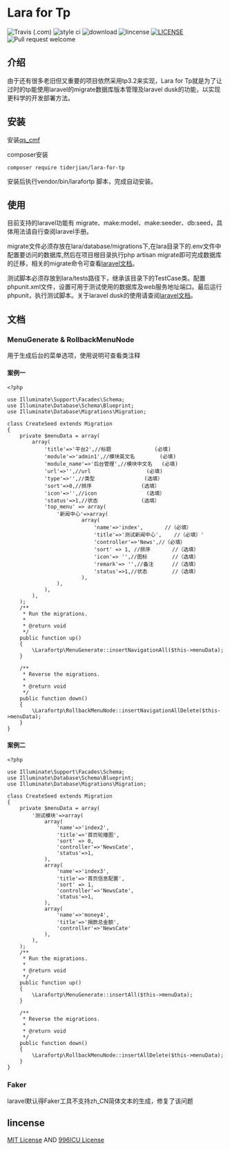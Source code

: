 # Lara for Tp
![Travis (.com)](https://img.shields.io/travis/com/tiderjian/lara-for-tp.svg?style=flat-square)
![style ci](https://img.shields.io/travis/com/tiderjian/lara-for-tp.svg?style=flat-square)
![download](https://img.shields.io/packagist/dt/tiderjian/lara-for-tp.svg?style=flat-square)
![lincense](https://img.shields.io/badge/license-MIT-blue.svg?style=flat-square)
[![LICENSE](https://img.shields.io/badge/license-Anti%20996-blue.svg)](https://github.com/996icu/996.ICU/blob/master/LICENSE)
![Pull request welcome](https://img.shields.io/badge/pr-welcome-green.svg?style=flat-square)

## 介绍
由于还有很多老旧但又重要的项目依然采用tp3.2来实现，Lara for Tp就是为了让过时的tp能使用laravel的migrate数据库版本管理及laravel dusk的功能，以实现更科学的开发部署方法。
   

## 安装
安装[qs_cmf](https://github.com/tiderjian/qs_cmf)

composer安装
```
composer require tiderjian/lara-for-tp
```

安装后执行vendor/bin/larafortp 脚本，完成自动安装。


## 使用
目前支持的laravel功能有 migrate、make:model、make:seeder、db:seed，具体用法请自行查阅laravel手册。

migrate文件必须存放在lara/database/migrations下,在lara目录下的.env文件中配置要访问的数据库,然后在项目根目录执行php artisan migrate即可完成数据库的迁移，相关的migrate命令可查看[laravel文档](https://learnku.com/docs/laravel/5.8/migrations/3928)。

测试脚本必须存放到lara/tests路径下，继承该目录下的TestCase类。配置phpunit.xml文件，设置可用于测试使用的数据库及web服务地址端口。最后运行phpunit，执行测试脚本。关于laravel dusk的使用请查阅[laravel文档](https://learnku.com/docs/laravel/5.8/dusk/3943)。

## 文档
### MenuGenerate & RollbackMenuNode
用于生成后台的菜单选项，使用说明可查看类注释
#### 案例一
```
<?php

use Illuminate\Support\Facades\Schema;
use Illuminate\Database\Schema\Blueprint;
use Illuminate\Database\Migrations\Migration;

class CreateSeed extends Migration
{
    private $menuData = array(
        array(
            'title'=>'平台2',//标题              (必填)
            'module'=>'admin1',//模块英文名        (必填)
            'module_name'=>'后台管理',//模块中文名   (必填)
            'url'=>'',//url                  (必填)
            'type'=>'',//类型                (选填）
            'sort'=>0,//排序                (选填）
            'icon'=>'',//icon                (选填）
            'status'=>1,//状态              (选填）
            'top_menu' => array(
                '新闻中心'=>array(
                        array(
                            'name'=>'index',       //（必填）
                            'title'=>'测试新闻中心',    //（必填）'
                            'controller'=>'News',//（必填）
                            'sort' => 1, //排序       //（选填）
                            'icon'=> '',//图标        //（选填）
                            'remark'=> '',//备注      //（选填）
                            'status'=>1,//状态        //（选填）
                        ),
                ),
            ),
        ),
    );
    /**
     * Run the migrations.
     *
     * @return void
     */
    public function up()
    {
        \Larafortp\MenuGenerate::insertNavigationAll($this->menuData);
    }

    /**
     * Reverse the migrations.
     *
     * @return void
     */
    public function down()
    {
        \Larafortp\RollbackMenuNode::insertNavigationAllDelete($this->menuData);
    }
}
```
#### 案例二
```
<?php

use Illuminate\Support\Facades\Schema;
use Illuminate\Database\Schema\Blueprint;
use Illuminate\Database\Migrations\Migration;

class CreateSeed extends Migration
{
    private $menuData = array(
        '测试模块'=>array(
            array(
                'name'=>'index2',
                'title'=>'首页轮播图',
                'sort' => 0,
                'controller'=>'NewsCate',
                'status'=>1,
            ),
            array(
                'name'=>'index3',
                'title'=>'首页信息配置',
                'sort' => 1,
                'controller'=>'NewsCate',
                'status'=>1,
            ),
            array(
                'name'=>'money4',
                'title'=>'捐款总金额',
                'controller'=>'NewsCate'
            ),
        ),
    );
    /**
     * Run the migrations.
     *
     * @return void
     */
    public function up()
    {
        \Larafortp\MenuGenerate::insertAll($this->menuData);
    }

    /**
     * Reverse the migrations.
     *
     * @return void
     */
    public function down()
    {
        \Larafortp\RollbackMenuNode::insertAllDelete($this->menuData);
    }
}

```

### Faker
laravel默认得Faker工具不支持zh_CN简体文本的生成，修复了该问题

## lincense
[MIT License](https://github.com/tiderjian/lara-for-tp/blob/master/LICENSE.MIT) AND [996ICU License](https://github.com/tiderjian/lara-for-tp/blob/master/LICENSE.996ICU)
